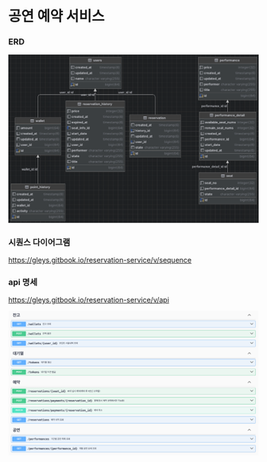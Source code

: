 # 공연 예약 서비스

### ERD
![img.png](img.png)

### 시퀀스 다이어그램
https://gleys.gitbook.io/reservation-service/v/sequence

### api 명세
https://gleys.gitbook.io/reservation-service/v/api

![img_1.png](img_1.png)